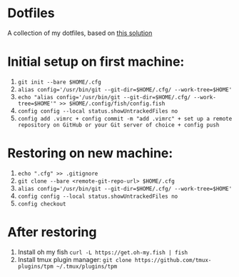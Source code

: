 # Dotfiles

A collection of my dotfiles, based on [this solution](https://www.ackama.com/blog/posts/the-best-way-to-store-your-dotfiles-a-bare-git-repository-explained)

# Initial setup on first machine:
1. ```git init --bare $HOME/.cfg```
2. ```alias config='/usr/bin/git --git-dir=$HOME/.cfg/ --work-tree=$HOME'```
3. ```echo "alias config='/usr/bin/git --git-dir=$HOME/.cfg/ --work-tree=$HOME'" >> $HOME/.config/fish/config.fish```
4. ```config config --local status.showUntrackedFiles no```
5. ```config add .vimrc + config commit -m "add .vimrc" + set up a remote repository on GitHub or your Git server of choice + config push ```

# Restoring on new machine:

1. ```echo ".cfg" >> .gitignore```
2. ```git clone --bare <remote-git-repo-url> $HOME/.cfg```
3. ```alias config='/usr/bin/git --git-dir=$HOME/.cfg/ --work-tree=$HOME'```
4. ```config config --local status.showUntrackedFiles no```
5. ```config checkout```

# After restoring
1. Install oh my fish ```curl -L https://get.oh-my.fish | fish```
2. Install tmux plugin manager: ```git clone https://github.com/tmux-plugins/tpm ~/.tmux/plugins/tpm```


